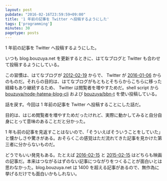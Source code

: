 ```yaml
---
layout: post
pubdate: "2016-02-16T23:59:59+09:00"
title: '1 年前の記事を Twitter へ投稿するようにした'
tags: ['programming']
minutes: 30
pagetype: posts
---
```

1 年前の記事を Twitter へ投稿するようにした。

いつも blog.bouzuya.net を更新するときに、はてなブログと Twitter も合わせて投稿するようにしている。

この習慣は、はてなブログが [2012-02-19][] からで、 Twitter が [2016-01-06][] からのものだ。それらの目的は、はてなブログがもともとそちらからこちらに移った経緯もあり継続するため、 Twitter は閲覧者を増やすためだ。shell script から  [bouzuya/node-hatena-blog-cli][] および [bouzuya/bbn-t][]  を使い投稿している。

話を戻す。今回は 1 年前の記事を Twitter へ投稿することにした話だ。

目的は、はじめ閲覧者を増やすためだったけれど、実際に動かしてみると自分自身にとって意味のあることだと分かった。

1 年も前の記事を見返すことはないので、「そういえばそういうことをしていた」と懐かしさや驚きがある。おそらくこの感覚はただ流れてきた記事を見かけた第三者に分からないものだ。

どうでもいい発見もある。たとえば [2016-02-15][] と [2015-02-15][] はどちらも映画の記事だ。本来はつながるはずのない記事につながりをつくることが面白いとは思わなかった。blog.bouzuya.net は 1400 を超える記事があるので、無作為に挙げるだけでも面白いかもしれない。

[2012-02-19]: http://blog.bouzuya.net/2012/02/19/
[2015-02-15]: http://blog.bouzuya.net/2015/02/15/
[2016-01-06]: http://blog.bouzuya.net/2016/01/06/
[2016-02-15]: http://blog.bouzuya.net/2016/02/15/
[bouzuya/bbn-t]: https://github.com/bouzuya/bbn-t
[bouzuya/node-hatena-blog-cli]: https://github.com/bouzuya/node-hatena-blog-cli

